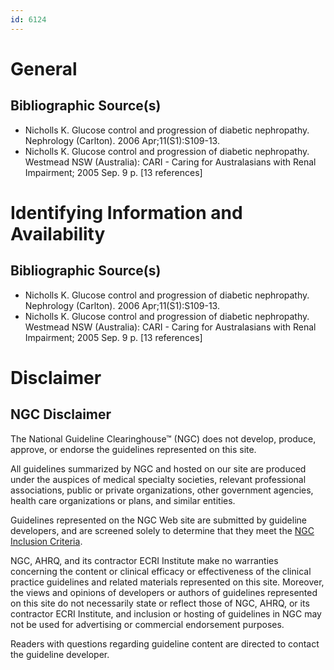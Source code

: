 ```yaml
---
id: 6124
---
```


# General

## Bibliographic Source(s)

- Nicholls K. Glucose control and progression of diabetic nephropathy. Nephrology (Carlton). 2006 Apr;11(S1):S109-13.
- Nicholls K. Glucose control and progression of diabetic nephropathy. Westmead NSW (Australia): CARI - Caring for Australasians with Renal Impairment; 2005 Sep. 9 p. [13 references]

# Identifying Information and Availability

## Bibliographic Source(s)

- Nicholls K. Glucose control and progression of diabetic nephropathy. Nephrology (Carlton). 2006 Apr;11(S1):S109-13.
- Nicholls K. Glucose control and progression of diabetic nephropathy. Westmead NSW (Australia): CARI - Caring for Australasians with Renal Impairment; 2005 Sep. 9 p. [13 references]

# Disclaimer

## NGC Disclaimer

The National Guideline Clearinghouse™ (NGC) does not develop, produce, approve, or endorse the guidelines represented on this site.

All guidelines summarized by NGC and hosted on our site are produced under the auspices of medical specialty societies, relevant professional associations, public or private organizations, other government agencies, health care organizations or plans, and similar entities.

Guidelines represented on the NGC Web site are submitted by guideline developers, and are screened solely to determine that they meet the [NGC Inclusion Criteria](/help-and-about/summaries/inclusion-criteria).

NGC, AHRQ, and its contractor ECRI Institute make no warranties concerning the content or clinical efficacy or effectiveness of the clinical practice guidelines and related materials represented on this site. Moreover, the views and opinions of developers or authors of guidelines represented on this site do not necessarily state or reflect those of NGC, AHRQ, or its contractor ECRI Institute, and inclusion or hosting of guidelines in NGC may not be used for advertising or commercial endorsement purposes.

Readers with questions regarding guideline content are directed to contact the guideline developer.

